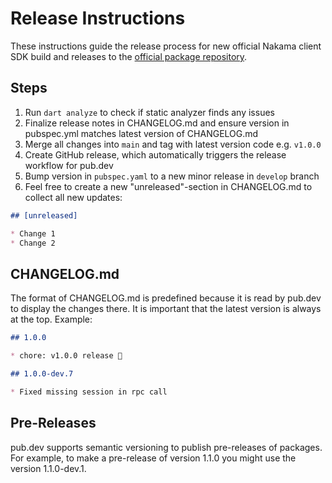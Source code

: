 Release Instructions
===

These instructions guide the release process for new official Nakama client SDK build and releases to the [official package repository](https://pub.dev/packages/nakama).

## Steps
1. Run `dart analyze` to check if static analyzer finds any issues
2. Finalize release notes in CHANGELOG.md and ensure version in pubspec.yml matches latest version of CHANGELOG.md
3. Merge all changes into `main` and tag with latest version code e.g. `v1.0.0`
4. Create GitHub release, which automatically triggers the release workflow for pub.dev
5. Bump version in `pubspec.yaml` to a new minor release in `develop` branch
6. Feel free to create a new "unreleased"-section in CHANGELOG.md to collect all new updates:

```md
## [unreleased]

* Change 1
* Change 2
```

## CHANGELOG.md

The format of CHANGELOG.md is predefined because it is read by pub.dev to display the changes there. It is important that the latest version is always at the top. Example:

```md
## 1.0.0

* chore: v1.0.0 release 🚀

## 1.0.0-dev.7

* Fixed missing session in rpc call
```

## Pre-Releases

pub.dev supports semantic versioning to publish pre-releases of packages. For example, to make a pre-release of version 1.1.0 you might use the version 1.1.0-dev.1.